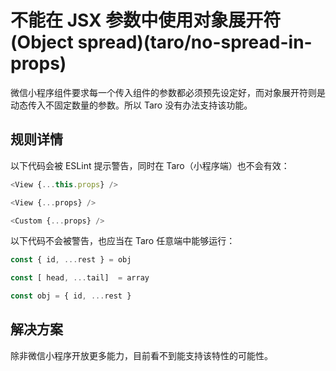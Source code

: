# 不能在 JSX 参数中使用对象展开符(Object spread)(taro/no-spread-in-props)

微信小程序组件要求每一个传入组件的参数都必须预先设定好，而对象展开符则是动态传入不固定数量的参数。所以 Taro 没有办法支持该功能。

## 规则详情

以下代码会被 ESLint 提示警告，同时在 Taro（小程序端）也不会有效：

```javascript
<View {...this.props} />

<View {...props} />

<Custom {...props} />
```

以下代码不会被警告，也应当在 Taro 任意端中能够运行：

```javascript
const { id, ...rest } = obj

const [ head, ...tail]  = array

const obj = { id, ...rest }
```

## 解决方案

除非微信小程序开放更多能力，目前看不到能支持该特性的可能性。
